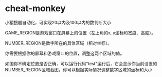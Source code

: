 # cheat-monkey
小猿搜题自动化，可实现20以内及100以内的数判断大小

GAME_REGION是游戏窗口在屏幕上的位置（左上角的x, y坐标和宽度、高度）。

NUMBER_REGION是数字所在的具体区域（相对坐标）。

你需要根据你的屏幕和游戏窗口的位置，调整这两个区域的值。

如国你不确定位置是否正确，可以运行代码"test"运行后，它会显示你当前设置的NUMBER_REGION区域截图，你可以根据实际情况调整数字区域的坐标和大小

